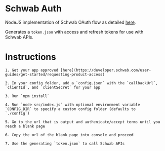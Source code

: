 # Schwab Auth

NodeJS implementation of Schwab OAuth flow as detailed [here](https://developer.schwab.com/user-guides/get-started/authenticate-with-oauth).

Generates a `token.json` with access and refresh tokens for use with Schwab APIs.


# Instructions
	1. Get your app approved [here](https://developer.schwab.com/user-guides/get-started/requesting-product-access)

	2. In your config folder, add a `config.json` with the `callbackUrl`, `clientId`, and `clientSecret` for your app

	3. Run `npm install`

	4. Run `node src/index.js` with optional environment variable `CONFIG_DIR` to specify a custom config folder (defaults to `./config`)

	5. Go to the url that is output and authenicate/accept terms until you reach a blank page

	6. Copy the url of the blank page into console and proceed

	7. Use the generating `token.json` to call Schwab APIs
